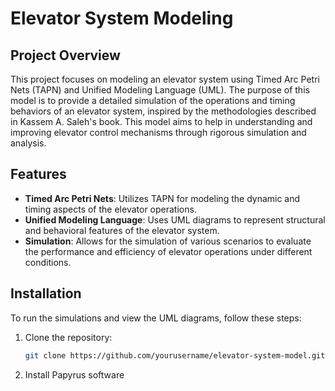 # Elevator System Modeling

## Project Overview

This project focuses on modeling an elevator system using Timed Arc Petri Nets (TAPN) and Unified Modeling Language (UML). The purpose of this model is to provide a detailed simulation of the operations and timing behaviors of an elevator system, inspired by the methodologies described in Kassem A. Saleh's book. This model aims to help in understanding and improving elevator control mechanisms through rigorous simulation and analysis.

## Features

- **Timed Arc Petri Nets**: Utilizes TAPN for modeling the dynamic and timing aspects of the elevator operations.
- **Unified Modeling Language**: Uses UML diagrams to represent structural and behavioral features of the elevator system.
- **Simulation**: Allows for the simulation of various scenarios to evaluate the performance and efficiency of elevator operations under different conditions.

## Installation

To run the simulations and view the UML diagrams, follow these steps:

1. Clone the repository:
   ```bash
   git clone https://github.com/yourusername/elevator-system-model.git
2. Install Papyrus software
